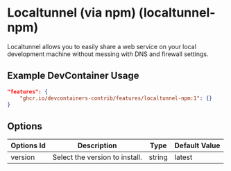 
# Localtunnel (via npm) (localtunnel-npm)

Localtunnel allows you to easily share a web service on your local development machine without messing with DNS and firewall settings.

## Example DevContainer Usage

```json
"features": {
    "ghcr.io/devcontainers-contrib/features/localtunnel-npm:1": {}
}
```

## Options

| Options Id | Description | Type | Default Value |
|-----|-----|-----|-----|
| version | Select the version to install. | string | latest |


